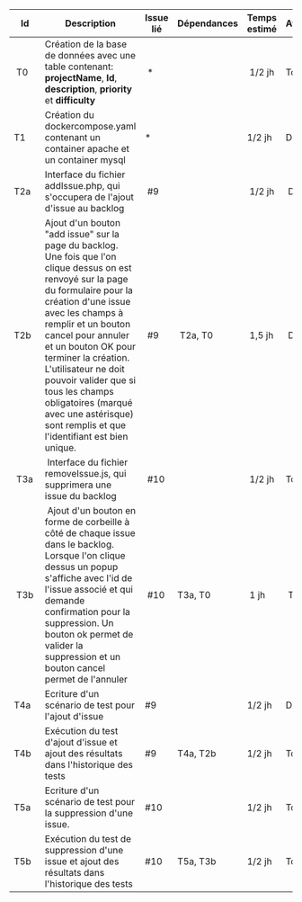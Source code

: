 | Id  | Description | Issue lié | Dépendances | Temps estimé | Avancement |
| --- | ----------- | --------- | ----------- | ------------ | ---------- |
| T0 | Création de la base de données avec une table contenant:</br> **projectName**, **Id**, **description**, **priority** et **difficulty**</br>   | * |  | 1/2 jh | To do |
| T1 |  Création du dockercompose.yaml contenant un container apache et un container mysql | * |  |  1/2 jh | Done |
| T2a | Interface du fichier addIssue.php, qui s'occupera de l'ajout d'issue au backlog | #9 | | 1/2 jh | Done |
| T2b | Ajout d'un bouton "add issue" sur la page du backlog. Une fois que l'on clique dessus on est renvoyé sur la page du formulaire pour la création d'une issue avec les champs à remplir et un bouton cancel pour annuler et un bouton OK pour terminer la création. L'utilisateur ne doit pouvoir valider que si tous les champs obligatoires (marqué avec une astérisque) sont remplis et que l'identifiant est bien unique.| #9 | T2a, T0 | 1,5 jh | Doing |
| T3a | Interface du fichier removeIssue.js, qui supprimera une issue du backlog | #10 | | 1/2 jh | To do |
| T3b | Ajout d'un bouton en forme de corbeille à côté de chaque issue dans le backlog. Lorsque l'on clique dessus un popup s'affiche avec l'id de l'issue associé et qui demande confirmation pour la suppression. Un bouton ok permet de valider la suppression et un bouton cancel permet de l'annuler | #10 | T3a, T0 | 1 jh | To do |
| T4a | Ecriture d'un scénario de test pour l'ajout d'issue | #9 |  | 1/2 jh | Doing |
| T4b | Exécution du test d'ajout d'issue  et ajout des résultats dans l'historique des tests| #9 | T4a, T2b | 1/2 jh | To do |
| T5a | Ecriture d'un scénario de test pour la suppression d'une issue. | #10 |  | 1/2 jh | To do |
| T5b | Exécution du test de suppression d'une issue et ajout des résultats dans l'historique des tests | #10 | T5a, T3b | 1/2 jh | To do |
